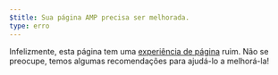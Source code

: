 ```yaml
---
$title: Sua página AMP precisa ser melhorada.
type: erro
---
```


Infelizmente, esta página tem uma [experiência de página](https://developers.google.com/search/docs/guides/page-experience?hl=pt_BR) ruim. Não se preocupe, temos algumas recomendações para ajudá-lo a melhorá-la!

